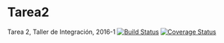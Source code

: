 # Tarea2
Tarea 2, Taller de Integración, 2016-1
[![Build Status](https://travis-ci.org/criscastillo/Tarea2.svg?branch=master)](https://travis-ci.org/criscastillo/Tarea2)
[![Coverage Status](https://coveralls.io/repos/github/criscastillo/Tarea2/badge.svg?branch=master)](https://coveralls.io/github/criscastillo/Tarea2?branch=master)
